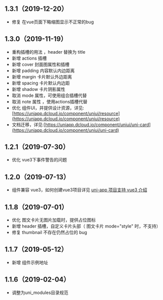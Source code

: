 ## 1.3.1（2019-12-20）
- 修复 在vue页面下略缩图显示不正常的bug
## 1.3.0（2019-11-19）
- 重构插槽的用法 ，header 替换为 title 
- 新增 actions 插槽
- 新增 cover 封面图属性和插槽
- 新增 padding 内容默认内边距离
- 新增 margin 卡片默认外边距离
- 新增 spacing 卡片默认内边距
- 新增 shadow 卡片阴影属性
- 取消 mode 属性，可使用组合插槽代替
- 取消 note 属性 ，使用actions插槽代替
- 优化 组件UI，并提供设计资源，详见:[https://uniapp.dcloud.io/component/uniui/resource](https://uniapp.dcloud.io/component/uniui/resource)
- 文档迁移，详见:[https://uniapp.dcloud.io/component/uniui/uni-card](https://uniapp.dcloud.io/component/uniui/uni-card)
## 1.2.1（2019-07-30）
- 优化 vue3下事件警告的问题
## 1.2.0（2019-07-13）
- 组件兼容 vue3，如何创建vue3项目详见 [uni-app 项目支持 vue3 介绍](https://ask.dcloud.net.cn/article/37834)
## 1.1.8（2019-07-01）
- 优化 图文卡片无图片加载时，提供占位图标
- 新增 header 插槽，自定义卡片头部（ 图文卡片 mode="style" 时，不支持）
- 修复 thumbnail 不存在仍然占位的 bug
## 1.1.7（2019-05-12）
- 新增 组件示例地址
## 1.1.6（2019-02-04）
- 调整为uni_modules目录规范
